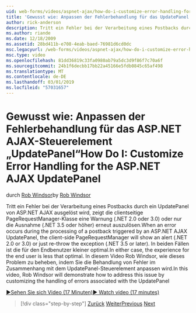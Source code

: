 ```yaml
---
uid: web-forms/videos/aspnet-ajax/how-do-i-customize-error-handling-for-the-aspnet-ajax-updatepanel
title: 'Gewusst wie: Anpassen der Fehlerbehandlung für das UpdatePanel von ASP.NET AJAX | Microsoft-Dokumentation'
author: rick-anderson
description: Tritt ein Fehler bei der Verarbeitung eines Postbacks durch ein UpdatePanel von ASP.NET AJAX ausgelöst wird, wird die clientseitige PageRequestManager-Klasse eine Warnung angezeigt (. NE....
ms.author: riande
ms.date: 12/18/2009
ms.assetid: 28bd411b-e708-4eab-baed-76981d6cd0dc
msc.legacyurl: /web-forms/videos/aspnet-ajax/how-do-i-customize-error-handling-for-the-aspnet-ajax-updatepanel
msc.type: video
ms.openlocfilehash: 81dd36819c33fa0980ab79a5dc3d9f86f7c70a6f
ms.sourcegitcommit: 24b1f6decbb17bb22a45166e5fdb0845c65af498
ms.translationtype: MT
ms.contentlocale: de-DE
ms.lasthandoff: 03/01/2019
ms.locfileid: "57031657"
---
```

<a name="how-do-i-customize-error-handling-for-the-aspnet-ajax-updatepanel"></a><span data-ttu-id="2d447-103">Gewusst wie: Anpassen der Fehlerbehandlung für das ASP.NET AJAX-Steuerelement „UpdatePanel“</span><span class="sxs-lookup"><span data-stu-id="2d447-103">How Do I: Customize Error Handling for the ASP.NET AJAX UpdatePanel</span></span>
====================
<span data-ttu-id="2d447-104">durch [Rob Windsor](https://twitter.com/robwindsor)</span><span class="sxs-lookup"><span data-stu-id="2d447-104">by [Rob Windsor](https://twitter.com/robwindsor)</span></span>

<span data-ttu-id="2d447-105">Tritt ein Fehler bei der Verarbeitung eines Postbacks durch ein UpdatePanel von ASP.NET AJAX ausgelöst wird, zeigt die clientseitige PageRequestManager-Klasse eine Warnung (.NET 2.0 oder 3.0) oder nur die Ausnahme (.NET 3.5 oder höher) erneut auszulösen.</span><span class="sxs-lookup"><span data-stu-id="2d447-105">When an error occurs during the processing of a postback triggered by an ASP.NET AJAX UpdatePanel, the client-side PageRequestManager will show an alert (.NET 2.0 or 3.0) or just re-throw the exception (.NET 3.5 or later).</span></span> <span data-ttu-id="2d447-106">In beiden Fällen ist die für den Endbenutzer kleiner optimal.</span><span class="sxs-lookup"><span data-stu-id="2d447-106">In either case, the experience for the end user is less that optimal.</span></span> <span data-ttu-id="2d447-107">In diesem Video Rob Windsor, wie dieses Problem zu beheben, indem Sie die Behandlung von Fehler im Zusammenhang mit dem UpdatePanel-Steuerelement anpassen wird.</span><span class="sxs-lookup"><span data-stu-id="2d447-107">In this video, Rob Windsor will demonstrate how to address this issue by customizing the handling of errors associated with the UpdatePanel</span></span>

[<span data-ttu-id="2d447-108">&#9654;Sehen Sie sich Video (17 Minuten)</span><span class="sxs-lookup"><span data-stu-id="2d447-108">&#9654; Watch video (17 minutes)</span></span>](https://channel9.msdn.com/Blogs/ASP-NET-Site-Videos/how-do-i-customize-error-handling-for-the-aspnet-ajax-updatepanel)

> [!div class="step-by-step"]
> <span data-ttu-id="2d447-109">[Zurück](set-up-your-development-environment-for-aspnet-20.md)
> [Weiter](how-do-i-use-aspnet-ajax-client-templates.md)</span><span class="sxs-lookup"><span data-stu-id="2d447-109">[Previous](set-up-your-development-environment-for-aspnet-20.md)
[Next](how-do-i-use-aspnet-ajax-client-templates.md)</span></span>
